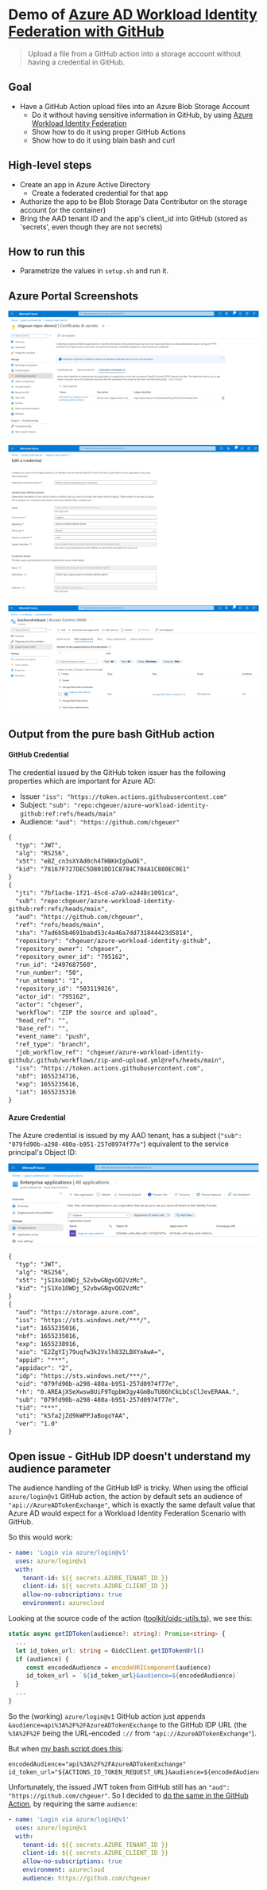 # Demo of [Azure AD Workload Identity Federation with GitHub](https://github.com/chgeuer/azure-workload-identity-github)

> Upload a file from a GitHub action into a storage account without having a credential in GitHub.

## Goal

- Have a GitHub Action upload files into an Azure Blob Storage Account
  - Do it without having sensitive information in GitHub, by using [Azure Workload Identity Federation](https://docs.microsoft.com/en-us/azure/active-directory/develop/workload-identity-federation-create-trust-github?tabs=azure-portal)
  - Show how to do it using proper GitHub Actions
  - Show how to do it using blain bash and curl

## High-level steps

- Create an app in Azure Active Directory
  - Create a federated credential for that app
- Authorize the app to be Blob Storage Data Contributor on the storage account (or the container)
- Bring the AAD tenant ID and the app's client_id into GitHub (stored as 'secrets', even though they are not secrets)

## How to run this

- Parametrize the values in `setup.sh` and run it.

## Azure Portal Screenshots

![sceenshot-azure-ad-federated-credential-overview](img/sceenshot-azure-ad-federated-credential-overview.png)

![sceenshot-azure-ad-federated-credential-details](img/sceenshot-azure-ad-federated-credential-details.png)

![sceenshot-storage-account-role-assignments](img/sceenshot-storage-account-role-assignments-16552367525951.png)

## Output from the pure bash GitHub action

#### GitHub Credential

The credential issued by the GitHub token issuer has the following properties which are important for Azure AD:

- Issuer `"iss": "https://token.actions.githubusercontent.com"`
- Subject: `"sub": "repo:chgeuer/azure-workload-identity-github:ref:refs/heads/main"`
- Audience: `"aud": "https://github.com/chgeuer"`

```text
{
  "typ": "JWT",
  "alg": "RS256",
  "x5t": "eBZ_cn3sXYAd0ch4THBKHIgOwOE",
  "kid": "78167F727DEC5D801DD1C8784C704A1C880EC0E1"
}
{
  "jti": "7bf1acbe-1f21-45cd-a7a9-e2448c1091ca",
  "sub": "repo:chgeuer/azure-workload-identity-github:ref:refs/heads/main",
  "aud": "https://github.com/chgeuer",
  "ref": "refs/heads/main",
  "sha": "7ad6b5b4691babd53c4a46a7dd731844423d5814",
  "repository": "chgeuer/azure-workload-identity-github",
  "repository_owner": "chgeuer",
  "repository_owner_id": "795162",
  "run_id": "2497687560",
  "run_number": "50",
  "run_attempt": "1",
  "repository_id": "503119826",
  "actor_id": "795162",
  "actor": "chgeuer",
  "workflow": "ZIP the source and upload",
  "head_ref": "",
  "base_ref": "",
  "event_name": "push",
  "ref_type": "branch",
  "job_workflow_ref": "chgeuer/azure-workload-identity-github/.github/workflows/zip-and-upload.yml@refs/heads/main",
  "iss": "https://token.actions.githubusercontent.com",
  "nbf": 1655234716,
  "exp": 1655235616,
  "iat": 1655235316
}
```

#### Azure Credential

The Azure credential is issued by my AAD tenant, has a subject (`"sub": "079fd90b-a298-480a-b951-257d0974f77e"`) equivalent to the service principal's Object ID:

![screenshot-azure-ad-enterprise-app](img/screenshot-azure-ad-enterprise-app.png)

```text
{
  "typ": "JWT",
  "alg": "RS256",
  "x5t": "jS1Xo1OWDj_52vbwGNgvQO2VzMc",
  "kid": "jS1Xo1OWDj_52vbwGNgvQO2VzMc"
}
{
  "aud": "https://storage.azure.com",
  "iss": "https://sts.windows.net/***/",
  "iat": 1655235016,
  "nbf": 1655235016,
  "exp": 1655238916,
  "aio": "E2ZgYIj79uqfw3k2Vxlh832LBXYoAwA=",
  "appid": "***",
  "appidacr": "2",
  "idp": "https://sts.windows.net/***/",
  "oid": "079fd90b-a298-480a-b951-257d0974f77e",
  "rh": "0.AREAjXSeXwsw8UiF9TqpbWJgy4GmBuTU86hCkLbCsClJevERAAA.",
  "sub": "079fd90b-a298-480a-b951-257d0974f77e",
  "tid": "***",
  "uti": "kSfa2jZd9kWPPJaBogoYAA",
  "ver": "1.0"
}
```

## Open issue - GitHub IDP doesn't understand my audience parameter

The audience handling of the GitHub IdP is tricky. When using the official `azure/login@v1` GitHub action, the action by default sets an audience of `"api://AzureADTokenExchange"`, which is exactly the same default value that Azure AD would expect for a Workload Identity Federation Scenario with GitHub.

So this would work:

```yaml
- name: 'Login via azure/login@v1'
  uses: azure/login@v1
  with:
    tenant-id: ${{ secrets.AZURE_TENANT_ID }}
    client-id: ${{ secrets.AZURE_CLIENT_ID }}
    allow-no-subscriptions: true
    environment: azurecloud
```

Looking at the source code of the action ([toolkit/oidc-utils.ts](https://github.com/actions/toolkit/blob/main/packages/core/src/oidc-utils.ts#L70-L73)), we see this: 

```typescript
static async getIDToken(audience?: string): Promise<string> {
  ...
  let id_token_url: string = OidcClient.getIDTokenUrl()
  if (audience) {
     const encodedAudience = encodeURIComponent(audience)
     id_token_url = `${id_token_url}&audience=${encodedAudience}`
  }
  ...
}
```

So the (working) `azure/login@v1` GitHub action just appends `&audience=api%3A%2F%2FAzureADTokenExchange` to the GitHub IDP URL (the `%3A%2F%2F` being the URL-encoded `://` from `"api://AzureADTokenExchange"`). 

But when [my bash script does this](https://github.com/chgeuer/azure-workload-identity-github/blob/main/action.sh#L7-L8):

```shell
encodedAudience="api%3A%2F%2FAzureADTokenExchange"
id_token_url="${ACTIONS_ID_TOKEN_REQUEST_URL}&audience=${encodedAudience}"
```

Unfortunately, the issued JWT token from GitHub still has an  `"aud": "https://github.com/chgeuer"`. So I decided to [do the same in the GitHub Action](https://github.com/chgeuer/azure-workload-identity-github/blob/main/.github/workflows/zip-and-upload.yml#L38-L45), by requiring the same `audience`:

```yaml
- name: 'Login via azure/login@v1'
  uses: azure/login@v1
  with:
    tenant-id: ${{ secrets.AZURE_TENANT_ID }}
    client-id: ${{ secrets.AZURE_CLIENT_ID }}
    allow-no-subscriptions: true
    environment: azurecloud
    audience: https://github.com/chgeuer
```
